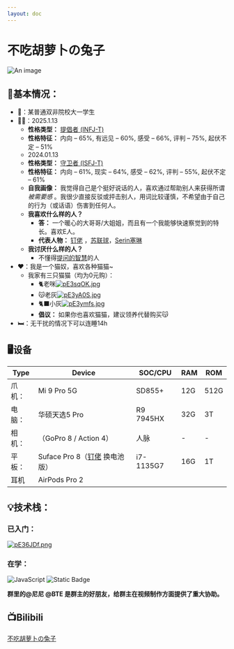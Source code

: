 ```yaml
---
layout: doc
---
```

# <Badge type="warning" text="群主" /> 不吃胡萝卜の兔子 

![An image](http://q1.qlogo.cn/g?b=qq&nk=3221520688&s=160)

## 🍵基本情况：

- 🎒：某普通双非院校大一学生
- 😶‍🌫️：2025.1.13
	- **性格类型：** [提倡者 (INFJ-T)](https://www.16personalities.com/ch/infj-%E4%BA%BA%E6%A0%BC?utm_source=results-turbulent-advocate&utm_medium=email&utm_campaign=ch&utm_content=type-personality-0)  
	- **性格特征：** 内向 – 65%, 有远见 – 60%, 感受 – 66%, 评判 – 75%, 起伏不定 – 51%
	- 2024.01.13
	- **性格类型：** [守卫者 (ISFJ-T)](https://www.16personalities.com/ch/isfj-%E4%BA%BA%E6%A0%BC?utm_source=results-turbulent-defender&utm_medium=email&utm_campaign=ch&utm_content=type-personality-0)  
	- **性格特征：** 内向 – 61%, 现实 – 64%, 感受 – 62%, 评判 – 55%, 起伏不定 – 61%
	- **自我画像：** 我觉得自己是个挺好说话的人，喜欢通过帮助别人来获得所谓*被需要感* 。我很少直接反驳或抨击别人，用词比较谨慎，不希望由于自己的行为（或话语）伤害到任何人。
	- **我喜欢什么样的人？** 
		- **答：** 一个暖心的大哥哥/大姐姐，而且有一个我能够快速察觉到的特长。喜欢E人。
		- **代表人物：** [钉佬](https://wiki.misaka.space/members/1-coreMembers/%E9%92%89%E4%BD%AC.html) ，[苏联球](https://wiki.misaka.space/members/2-importantMembers/%E8%8B%8F%E8%81%94%E7%90%83.html)，[Serin塞琳](https://space.bilibili.com/66796740?spm_id_from=333.337.search-card.all.click)
	- **我讨厌什么样的人？** 
		- 不懂得[提问的智慧](https://github.com/ryanhanwu/How-To-Ask-Questions-The-Smart-Way/blob/main/README-zh_CN.md)的人
- ❤️：我是一个猫奴，喜欢各种猫猫~
	- 我家有三只猫猫（均为0元购）：
		- 🐈老咪[![pE3sqOK.jpg](https://s21.ax1x.com/2025/02/27/pE3sqOK.jpg)](https://imgse.com/i/pE3sqOK)
		- 😽老灰[![pE3yA0S.jpg](https://s21.ax1x.com/2025/02/27/pE3yA0S.jpg)](https://imgse.com/i/pE3yA0S)
		- 🐈‍⬛小灰[![pE3ymfs.jpg](https://s21.ax1x.com/2025/02/27/pE3ymfs.jpg)](https://imgse.com/i/pE3ymfs)
		- **倡议：** 如果你也喜欢猫猫，建议领养代替购买😽
- 🛏️：无干扰的情况下可以连睡14h



## 🖥️设备 

| Type | Device                                                                                           | SOC/CPU   | RAM | ROM  |
| ---- | ------------------------------------------------------------------------------------------------ | --------- | --- | ---- |
| 爪机：  | Mi 9 Pro 5G                                                                                      | SD855+    | 12G | 512G |
| 电脑：  | 华硕天选5 Pro                                                                                        | R9 7945HX | 32G | 3T   |
| 相机：  | （GoPro 8 / Action 4）                                                                             | 人脉        | -   | -    |
| 平板：  | Suface Pro 8（[钉佬](https://wiki.misaka.space/members/1-coreMembers/%E9%92%89%E4%BD%AC.html) 换电池版） | i7-1135G7 | 16G | 1T   |
| 耳机   | AirPods Pro 2                                                                                    |           |     |      |

## 💡技术栈：

### 已入门：

[![pE36JDf.png](https://s21.ax1x.com/2025/02/27/pE36JDf.png)](https://imgse.com/i/pE36JDf)
### 在学：

 ![JavaScript](https://img.shields.io/badge/logo-javascript-blue?logo=javascript&logoColor=f5f5f5)
 ![Static Badge](https://img.shields.io/badge/C%23-%23339933?style=flat-square&logo=.NET&logoColor=white)

**群里的@尼尼 @BTE 是群主的好朋友，给群主在视频制作方面提供了重大协助。**

## 📺Bilibili
[不吃胡萝卜の兔子](https://space.bilibili.com/342739802)
